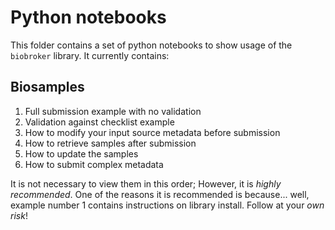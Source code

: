 # Python notebooks

This folder contains a set of python notebooks to show usage of the `biobroker` library. It currently contains:

## Biosamples
1. Full submission example with no validation
2. Validation against checklist example
3. How to modify your input source metadata before submission
4. How to retrieve samples after submission
5. How to update the samples
6. How to submit complex metadata

It is not necessary to view them in this order; However, it is *highly recommended*. One of the reasons it is recommended
is because... well, example number 1 contains instructions on library install. Follow at your _own risk_!

